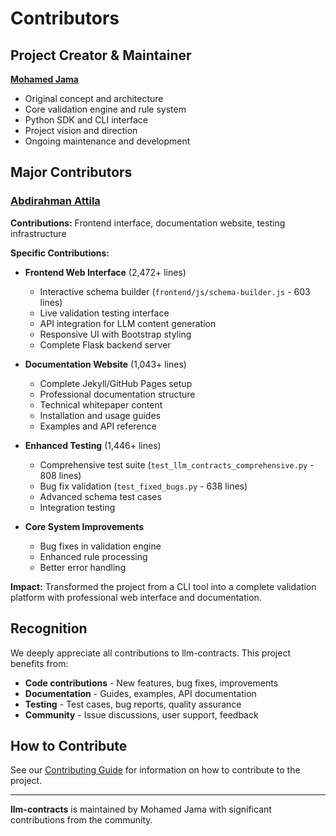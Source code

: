 # Contributors

## Project Creator & Maintainer

**[Mohamed Jama](https://www.linkedin.com/in/mohamedjama/)**
- Original concept and architecture
- Core validation engine and rule system
- Python SDK and CLI interface
- Project vision and direction
- Ongoing maintenance and development

## Major Contributors

### [Abdirahman Attila](https://github.com/Attili-sys)
**Contributions:** Frontend interface, documentation website, testing infrastructure

**Specific Contributions:**
- **Frontend Web Interface** (2,472+ lines)
  - Interactive schema builder (`frontend/js/schema-builder.js` - 603 lines)
  - Live validation testing interface
  - API integration for LLM content generation
  - Responsive UI with Bootstrap styling
  - Complete Flask backend server

- **Documentation Website** (1,043+ lines)
  - Complete Jekyll/GitHub Pages setup
  - Professional documentation structure
  - Technical whitepaper content
  - Installation and usage guides
  - Examples and API reference

- **Enhanced Testing** (1,446+ lines)
  - Comprehensive test suite (`test_llm_contracts_comprehensive.py` - 808 lines)
  - Bug fix validation (`test_fixed_bugs.py` - 638 lines)
  - Advanced schema test cases
  - Integration testing

- **Core System Improvements**
  - Bug fixes in validation engine
  - Enhanced rule processing
  - Better error handling

**Impact:** Transformed the project from a CLI tool into a complete validation platform with professional web interface and documentation.

## Recognition

We deeply appreciate all contributions to llm-contracts. This project benefits from:

- **Code contributions** - New features, bug fixes, improvements
- **Documentation** - Guides, examples, API documentation  
- **Testing** - Test cases, bug reports, quality assurance
- **Community** - Issue discussions, user support, feedback

## How to Contribute

See our [Contributing Guide](CONTRIBUTING.md) for information on how to contribute to the project.

---

**llm-contracts** is maintained by Mohamed Jama with significant contributions from the community. 